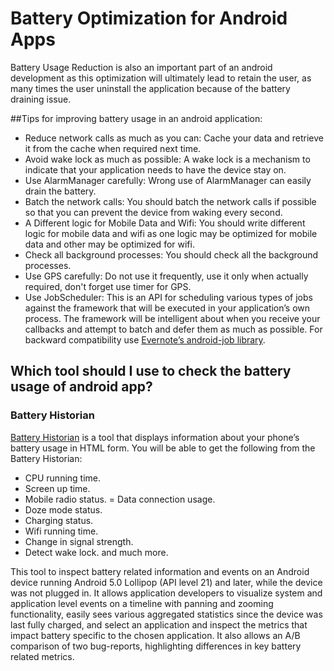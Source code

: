 # Battery Optimization for Android Apps
Battery Usage Reduction is also an important part of an android development as this optimization will ultimately lead to retain the user, 
as many times the user uninstall the application because of the battery draining issue.

##Tips for improving battery usage in an android application:
- Reduce network calls as much as you can: Cache your data and retrieve it from the cache when required next time.
- Avoid wake lock as much as possible: A wake lock is a mechanism to indicate that your application needs to have the device stay on.
- Use AlarmManager carefully: Wrong use of AlarmManager can easily drain the battery.
- Batch the network calls: You should batch the network calls if possible so that you can prevent the device from waking every second.
- A Different logic for Mobile Data and Wifi: You should write different logic for mobile data and wifi as one logic may be optimized for mobile data and other may be optimized for wifi.
- Check all background processes: You should check all the background processes.
- Use GPS carefully: Do not use it frequently, use it only when actually required, don't forget use timer for GPS.
- Use JobScheduler: This is an API for scheduling various types of jobs against the framework that will be executed in your 
  application’s own process. The framework will be intelligent about when you receive your callbacks and attempt to batch 
  and defer them as much as possible. For backward compatibility use [Evernote’s android-job library](https://github.com/evernote/android-job).

## Which tool should I use to check the battery usage of android app?
### Battery Historian
[Battery Historian](https://github.com/google/battery-historian) is a tool that displays information about your phone’s battery usage in HTML form.
You will be able to get the following from the Battery Historian:
- CPU running time.
- Screen up time.
- Mobile radio status.
= Data connection usage.
- Doze mode status.
- Charging status.
- Wifi running time.
- Change in signal strength.
- Detect wake lock.
and much more.

This tool to inspect battery related information and events on an Android device running Android 5.0 Lollipop (API level 21) and later, 
while the device was not plugged in. It allows application developers to visualize system and application level events on a timeline with 
panning and zooming functionality, easily sees various aggregated statistics since the device was last fully charged, 
and select an application and inspect the metrics that impact battery specific to the chosen application. 
It also allows an A/B comparison of two bug-reports, highlighting differences in key battery related metrics.
